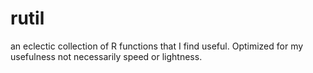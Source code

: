 # rutil
an eclectic collection of R functions that I find useful. Optimized for my usefulness not necessarily speed or lightness.
